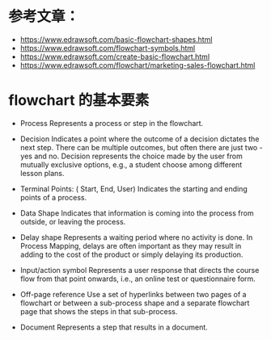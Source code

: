 
# 参考文章：
* https://www.edrawsoft.com/basic-flowchart-shapes.html
* https://www.edrawsoft.com/flowchart-symbols.html
* https://www.edrawsoft.com/create-basic-flowchart.html
* https://www.edrawsoft.com/flowchart/marketing-sales-flowchart.html


# flowchart 的基本要素

* Process
Represents a process or step in the flowchart. 

* Decision
Indicates a point where the outcome of a decision dictates the next step. There can be multiple outcomes, but often there are just two - yes and no. 
Decision represents the choice made by the user from mutually exclusive options, e.g., a student choose among different lesson plans. 

* Terminal Points: ( Start, End, User)
Indicates the starting and ending points of a process. 

* Data Shape
Indicates that information is coming into the process from outside, or leaving the process.

* Delay shape
Represents a waiting period where no activity is done. In Process Mapping, delays are often important as they may result in adding to the cost of the product or simply delaying its production.

* Input/action symbol
Represents a user response that directs the course flow from that point onwards, i.e., an online test or questionnaire form.

* Off-page reference
Use a set of hyperlinks between two pages of a flowchart or between a sub-process shape and a separate flowchart page that shows the steps in that sub-process.

* Document
Represents a step that results in a document. 


